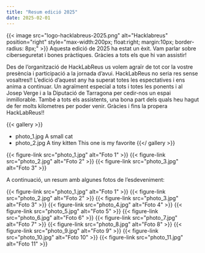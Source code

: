 ```yaml
---
title: "Resum edició 2025"
date: 2025-02-01
---
```


{{< image src="logo-hacklabreus-2025.png" alt="Hacklabreus" position="right" style="max-width:200px; float:right; margin:10px; border-radius: 8px;" >}}
Aquesta edició de 2025 ha estat un èxit. Vam parlar sobre ciberseguretat i bones pràctiques. Gràcies a tots els que hi van assistir!

Des de l’organització de HackLabReus us volem agraïr de tot cor la vostre presència i participació a la jornada d’avui. HackLabReus no seria res sense vosaltres!! L’edició d’aquest any ha superat totes les espectatives i ens anima a continuar.  Un agraïment especial a tots i totes les ponents i al Josep Verge i a la Diputació de Tarragona per cedir-nos un espai inmillorable. També a tots els assistents, una bona part dels quals heu hagut de fer molts kilometres per poder venir. Gràcies i fins la propera HackLabReus!!

{{< gallery >}}
- photo_1.jpg
  A small cat
- photo_2.jpg
  A tiny kitten
  This one is my favorite
{{</ gallery >}}

<div class="post-content">
{{< figure-link src="photo_1.jpg" alt="Foto 1" >}}
{{< figure-link src="photo_2.jpg" alt="Foto 2" >}}
{{< figure-link src="photo_3.jpg" alt="Foto 3" >}}
</div>

A continuació, un resum amb algunes fotos de l’esdeveniment:

{{< figure-link src="photo_1.jpg" alt="Foto 1" >}}
{{< figure-link src="photo_2.jpg" alt="Foto 2" >}}
{{< figure-link src="photo_3.jpg" alt="Foto 3" >}}
{{< figure-link src="photo_4.jpg" alt="Foto 4" >}}
{{< figure-link src="photo_5.jpg" alt="Foto 5" >}}
{{< figure-link src="photo_6.jpg" alt="Foto 6" >}}
{{< figure-link src="photo_7.jpg" alt="Foto 7" >}}
{{< figure-link src="photo_8.jpg" alt="Foto 8" >}}
{{< figure-link src="photo_9.jpg" alt="Foto 9" >}}
{{< figure-link src="photo_10.jpg" alt="Foto 10" >}}
{{< figure-link src="photo_11.jpg" alt="Foto 11" >}}

